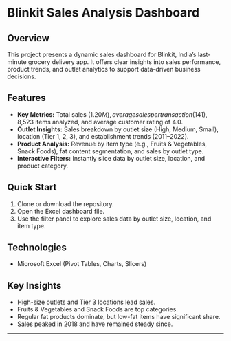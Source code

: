 # Blinkit Sales Analysis Dashboard

## Overview

This project presents a dynamic sales dashboard for Blinkit, India’s last-minute grocery delivery app. It offers clear insights into sales performance, product trends, and outlet analytics to support data-driven business decisions.

## Features

- **Key Metrics:** Total sales ($1.20M), average sales per transaction ($141), 8,523 items analyzed, and average customer rating of 4.0.
- **Outlet Insights:** Sales breakdown by outlet size (High, Medium, Small), location (Tier 1, 2, 3), and establishment trends (2011–2022).
- **Product Analysis:** Revenue by item type (e.g., Fruits & Vegetables, Snack Foods), fat content segmentation, and sales by outlet type.
- **Interactive Filters:** Instantly slice data by outlet size, location, and product category.

## Quick Start

1. Clone or download the repository.
2. Open the Excel dashboard file.
3. Use the filter panel to explore sales data by outlet size, location, and item type.

## Technologies

- Microsoft Excel (Pivot Tables, Charts, Slicers)

## Key Insights

- High-size outlets and Tier 3 locations lead sales.
- Fruits & Vegetables and Snack Foods are top categories.
- Regular fat products dominate, but low-fat items have significant share.
- Sales peaked in 2018 and have remained steady since.

---
